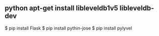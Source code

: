 python
apt-get install libleveldb1v5 libleveldb-dev
--
$ pip install Flask
$ pip install pythin-jose
$ pip install pylyvel
